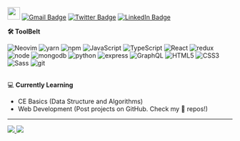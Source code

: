 <img src="https://meritt-gifs.s3-us-west-1.amazonaws.com/nerd-life/matrix.gif" width="28"/> [![Gmail Badge](https://img.shields.io/badge/Gmail-EA4335?style=for-the-badge&logo=Gmail&logoColor=white&link=mailto:hsh048148@gmail.com)](mailto:hsh048148@gmail.com)
[![Twitter Badge](https://img.shields.io/badge/twitter-1DA1F2?style=for-the-badge&logo=twitter&logoColor=white&link=https://twitter.com/ericthewhale)](https://twitter.com/ericthewhale)
[![LinkedIn Badge](https://img.shields.io/badge/linkedin-0A66C2?style=for-the-badge&logo=linkedin&logoColor=white&link=https://www.linkedin.com/in/eric-whale-4853301ab/)](https://www.linkedin.com/in/eric-whale-4853301ab/)
<!-- animated emoji: https://www.animatedemojis.com/ -->



**🛠 ToolBelt**

<div style="display: flex, flex-direction: row"> 
  <img alt="Neovim" src="https://img.shields.io/badge/Neovim-57A143?style=flat-square&logo=neovim&logoColor=white" />
  <img alt="yarn" src="https://img.shields.io/badge/yarn-2C8EBB?style=flat-square&logo=yarn&logoColor=white"/>
  <img alt="npm" src="https://img.shields.io/badge/npm-CB3837?style=flat-square&logo=npm&logoColor=white"/>
  <img alt="JavaScript" src="https://img.shields.io/badge/JavaScript-F7DF1E?style=flat-square&logo=javascript&logoColor=black" />
  <img alt="TypeScript" src="https://img.shields.io/badge/TypeScript-007ACC?style=flat-square&logo=typescript&logoColor=white" />
  <img alt="React" src="https://img.shields.io/badge/React-61DAFB?style=flat-square&logo=react&logoColor=white"/>
  <img alt="redux" src="https://img.shields.io/badge/redux-764ABC?style=flat-square&logo=redux&logoColor=white"/>
  <img alt="node" src="https://img.shields.io/badge/nodejs-339933?style=flat-square&logo=node.js&logoColor=white"/>
  <img alt="mongodb" src="https://img.shields.io/badge/mongodb-47A248?style=flat-square&logo=mongodb&logoColor=white"/>
  <img alt="python" src="https://img.shields.io/badge/python-3776AB?style=flat-square&logo=python&logoColor=white"/>
  <img alt="express" src="https://img.shields.io/badge/express-000000?style=flat-square&logo=express&logoColor=white"/>
  <img alt="GraphQL" src="https://img.shields.io/badge/-GraphQL-E10098?style=flat-square&logo=graphql&logoColor=white" />
  <img alt="HTML5" src="https://img.shields.io/badge/HTML5-E34F26?style=flat-square&logo=html5&logoColor=white"/>
  <img alt="CSS3" src="https://img.shields.io/badge/CSS3-1572B6?style=flat-square&logo=css3&logoColor=white"/>
  <img alt="Sass" src="https://img.shields.io/badge/Sass-CC6699?style=flat-square&logo=sass&logoColor=white"/>
  <img alt="git" src="https://img.shields.io/badge/-Git-F05032?style=flat-square&logo=git&logoColor=white" />
</div>
<!-- https://simpleicons.org/  & https://shields.io/ -->

<br/>

💻 **Currently Learning**

* CE Basics (Data Structure and Algorithms)
* Web Development
(Post projects on GitHub. Check my 📌 repos!)

---

<a href="https://github.com/eric8979">
  <img src="https://github-readme-stats.vercel.app/api?username=eric8979&theme=gruvbox&show_icons=true"/>
</a>

<a href="https://github.com/anuraghazra/github-readme-stats">
  <img src="https://github-readme-stats.vercel.app/api/top-langs/?username=anuraghazra&layout=compact"/>
</a>



<!--
THINK TO ADD...

[![Youtube Badge](https://img.shields.io/badge/YouTube_Channel-FF0000?style=for-the-badge&logo=youtube&logoColor=white&link=https://www.youtube.com/channel/UCEb4WYnanZcA-1KzBIDxLZA)](https://www.youtube.com/channel/UCEb4WYnanZcA-1KzBIDxLZA)
<img src="https://img.shields.io/youtube/channel/subscribers/UCEb4WYnanZcA-1KzBIDxLZA?style=social"/>

Self Updating! (https://medium.com/swlh/how-to-create-a-self-updating-readme-md-for-your-github-profile-f8b05744ca91)
- latest 3~5 blog posts on here updated real time
- latest open source projects on here

-->



